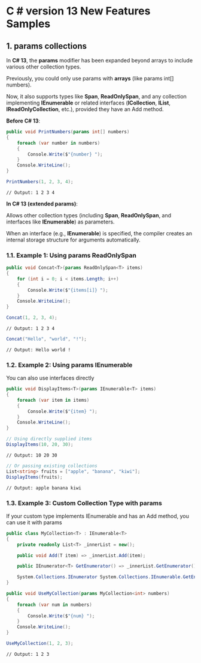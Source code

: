 # C # version 13 New Features Samples

## 1. params collections

In **C# 13**, the **params** modifier has been expanded beyond arrays to include various other collection types. 

Previously, you could only use params with **arrays** (like params int[] numbers).

Now, it also supports types like **Span<T>**, **ReadOnlySpan<T>**, and any collection implementing **IEnumerable<T>** or related interfaces (**ICollection<T>**, **IList<T>**, **IReadOnlyCollection<T>**, etc.), provided they have an Add method.

**Before C# 13**:

```csharp
public void PrintNumbers(params int[] numbers)
{
    foreach (var number in numbers)
    {
        Console.Write($"{number} ");
    }
    Console.WriteLine();
}

PrintNumbers(1, 2, 3, 4);
```

```
// Output: 1 2 3 4
```

**In C# 13 (extended params)**:

Allows other collection types (including **Span<T>**, **ReadOnlySpan<T>**, and interfaces like **IEnumerable<T>**) as parameters.

When an interface (e.g., **IEnumerable<T>**) is specified, the compiler creates an internal storage structure for arguments automatically.

### 1.1. Example 1: Using params ReadOnlySpan<T>

```csharp
public void Concat<T>(params ReadOnlySpan<T> items)
{
    for (int i = 0; i < items.Length; i++)
    {
        Console.Write($"{items[i]} ");
    }
    Console.WriteLine();
}

Concat(1, 2, 3, 4);
```

```
// Output: 1 2 3 4
```

```csharp
Concat("Hello", "world", "!");
```

```
// Output: Hello world !
```

### 1.2. Example 2: Using params IEnumerable<T>

You can also use interfaces directly

```csharp
public void DisplayItems<T>(params IEnumerable<T> items)
{
    foreach (var item in items)
    {
        Console.Write($"{item} ");
    }
    Console.WriteLine();
}

// Using directly supplied items
DisplayItems(10, 20, 30);
```

```
// Output: 10 20 30
```

```csharp
// Or passing existing collections
List<string> fruits = ["apple", "banana", "kiwi"];
DisplayItems(fruits);
```

```
// Output: apple banana kiwi
```

### 1.3. Example 3: Custom Collection Type with params

If your custom type implements IEnumerable<T> and has an Add method, you can use it with params

```csharp
public class MyCollection<T> : IEnumerable<T>
{
    private readonly List<T> _innerList = new();

    public void Add(T item) => _innerList.Add(item);

    public IEnumerator<T> GetEnumerator() => _innerList.GetEnumerator();

    System.Collections.IEnumerator System.Collections.IEnumerable.GetEnumerator() => GetEnumerator();
}

public void UseMyCollection(params MyCollection<int> numbers)
{
    foreach (var num in numbers)
    {
        Console.Write($"{num} ");
    }
    Console.WriteLine();
}

UseMyCollection(1, 2, 3);
```

```
// Output: 1 2 3
```
